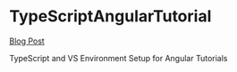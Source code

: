 TypeScriptAngularTutorial
=========================

[Blog Post](http://blorkfish.wordpress.com/2014/02/03/setting-up-typescript-and-angularjs-in-visual-studio-2013/)

TypeScript and VS Environment Setup for Angular Tutorials

